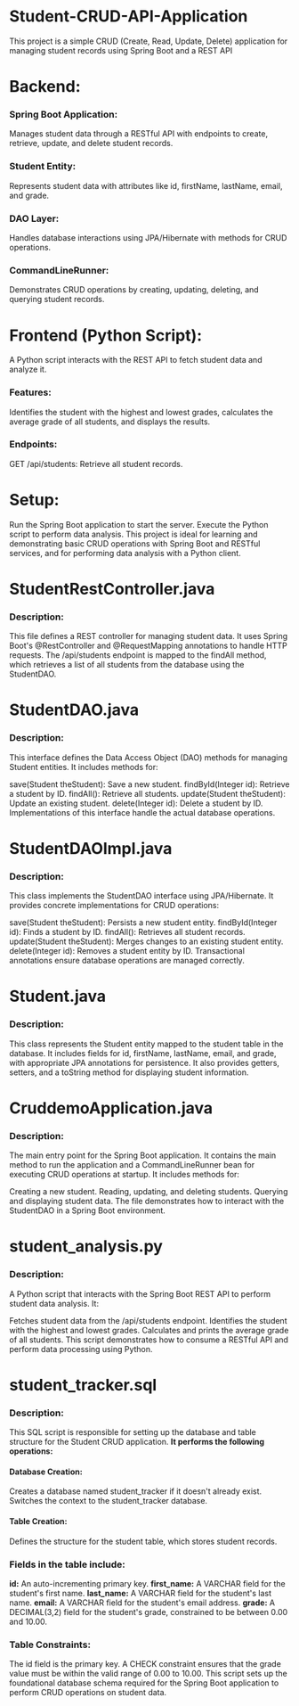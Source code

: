 # Student-CRUD-API-Application
This project is a simple CRUD (Create, Read, Update, Delete) application for managing student records using Spring Boot and a REST API

<h1> Backend: </h1>
<h3>Spring Boot Application:</h3> Manages student data through a RESTful API with endpoints to create, retrieve, update, and delete student records.
<h3>Student Entity:</h3> Represents student data with attributes like id, firstName, lastName, email, and grade.
<h3>DAO Layer: </h3> Handles database interactions using JPA/Hibernate with methods for CRUD operations.
<h3>CommandLineRunner:</h3> Demonstrates CRUD operations by creating, updating, deleting, and querying student records.

<h1> Frontend (Python Script): </h1>
A Python script interacts with the REST API to fetch student data and analyze it.
<h3>Features:</h3> Identifies the student with the highest and lowest grades, calculates the average grade of all students, and displays the results.
<h3>Endpoints:</h3> GET /api/students: Retrieve all student records.

<h1>Setup:</h1> 
Run the Spring Boot application to start the server.
Execute the Python script to perform data analysis.
This project is ideal for learning and demonstrating basic CRUD operations with Spring Boot and RESTful services, and for performing data analysis with a Python client.

<h1>StudentRestController.java </h1>
<h3>Description:</h3> This file defines a REST controller for managing student data. It uses Spring Boot's @RestController and @RequestMapping annotations to handle HTTP requests. The /api/students endpoint is mapped to the findAll method, which retrieves a list of all students from the database using the StudentDAO.

<h1>StudentDAO.java </h1>
<h3>Description:</h3> This interface defines the Data Access Object (DAO) methods for managing Student entities. It includes methods for:

save(Student theStudent): Save a new student.
findById(Integer id): Retrieve a student by ID.
findAll(): Retrieve all students.
update(Student theStudent): Update an existing student.
delete(Integer id): Delete a student by ID.
Implementations of this interface handle the actual database operations.

<h1>StudentDAOImpl.java</h1>
<h3>Description:</h3> This class implements the StudentDAO interface using JPA/Hibernate. It provides concrete implementations for CRUD operations:

save(Student theStudent): Persists a new student entity.
findById(Integer id): Finds a student by ID.
findAll(): Retrieves all student records.
update(Student theStudent): Merges changes to an existing student entity.
delete(Integer id): Removes a student entity by ID.
Transactional annotations ensure database operations are managed correctly.

<h1>Student.java</h1>
<h3>Description:</h3> This class represents the Student entity mapped to the student table in the database. It includes fields for id, firstName, lastName, email, and grade, with appropriate JPA annotations for persistence. It also provides getters, setters, and a toString method for displaying student information.

<h1>CruddemoApplication.java</h1>
<h3>Description:</h3> The main entry point for the Spring Boot application. It contains the main method to run the application and a CommandLineRunner bean for executing CRUD operations at startup. It includes methods for:

Creating a new student.
Reading, updating, and deleting students.
Querying and displaying student data.
The file demonstrates how to interact with the StudentDAO in a Spring Boot environment.

<h1>student_analysis.py</h1>
<h3>Description:</h3> A Python script that interacts with the Spring Boot REST API to perform student data analysis. It:

Fetches student data from the /api/students endpoint.
Identifies the student with the highest and lowest grades.
Calculates and prints the average grade of all students.
This script demonstrates how to consume a RESTful API and perform data processing using Python.

<h1>student_tracker.sql</h1> 
<h3>Description:</h3>This SQL script is responsible for setting up the database and table structure for the Student CRUD application. 
<strong>It performs the following operations:</strong>

<h4>Database Creation:</h4>
Creates a database named student_tracker if it doesn't already exist.
Switches the context to the student_tracker database.

<h4>Table Creation:</h4>
Defines the structure for the student table, which stores student records.
<h3>Fields in the table include:</h3>
<strong>id:</strong> An auto-incrementing primary key.
<strong>first_name:</strong> A VARCHAR field for the student's first name.
<strong>last_name:</strong> A VARCHAR field for the student's last name.
<strong>email:</strong> A VARCHAR field for the student's email address.
<strong>grade:</strong> A DECIMAL(3,2) field for the student's grade, constrained to be between 0.00 and 10.00.

<h3>Table Constraints:</h3>
The id field is the primary key.
A CHECK constraint ensures that the grade value must be within the valid range of 0.00 to 10.00.
This script sets up the foundational database schema required for the Spring Boot application to perform CRUD operations on student data.
